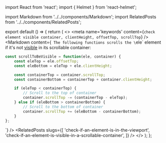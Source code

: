 import React from 'react';
import { Helmet } from 'react-helmet';

import Markdown from '../../components/Markdown';
import RelatedPosts from '../../components/RelatedPosts';

export default () => {
    return (
<>
<Helmet>
    <meta
        name='keywords'
        content={`
            check element visible container, clientHeight, offsetTop, scrollTop
        `}
    />
</Helmet>
<Markdown
    content={`
The following functions scrolls the \`ele\` element if it's not [visible](/check-if-an-element-is-visible-in-a-scrollable-container)
in its scrollable container:

~~~ javascript
const scrollToBeVisible = function(ele, container) {
    const eleTop = ele.offsetTop;
    const eleBottom = eleTop + ele.clientHeight;

    const containerTop = container.scrollTop;
    const containerBottom = containerTop + container.clientHeight;

    if (eleTop < containerTop) {
        // Scroll to the top of container
        container.scrollTop -= (containerTop - eleTop);
    } else if (eleBottom > containerBottom) {
        // Scroll to the bottom of container
        container.scrollTop += (eleBottom - containerBottom);
    }
};
~~~
`}
/>
<RelatedPosts
    slugs={[
        'check-if-an-element-is-in-the-viewport',
        'check-if-an-element-is-visible-in-a-scrollable-container',
    ]}
/>
</>
    );
};
